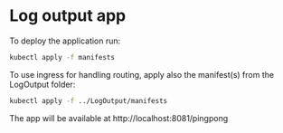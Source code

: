 # Log output app

To deploy the application run:

```bash
kubectl apply -f manifests
```

To use ingress for handling routing, apply also the manifest(s) from the LogOutput
folder:

```bash
kubectl apply -f ../LogOutput/manifests
```

The app will be available at http://localhost:8081/pingpong
